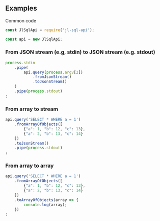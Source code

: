 ## Examples

Common code

```javascript
const JlSqlApi = require('jl-sql-api');

const api = new JlSqlApi;
```

### From JSON stream (e.g, stdin) to JSON stream (e.g. stdout)

```javascript
process.stdin
	.pipe(
		api.query(process.argv[2])
			.fromJsonStream()
			.toJsonStream()
	)
	.pipe(process.stdout)
;
```

### From array to stream

```javascript
api.query('SELECT * WHERE a = 1')
	.fromArrayOfObjects([
		{"a": 1, "b": 12, "c": 13},
		{"a": 2, "b": 13, "c": 14}
	])
	.toJsonStream()
	.pipe(process.stdout)
;
```

### From array to array

```javascript
api.query('SELECT * WHERE a = 1')
	.fromArrayOfObjects([
		{"a": 1, "b": 12, "c": 13},
		{"a": 2, "b": 13, "c": 14}
	])
	.toArrayOfObjects(array => {
		console.log(array);
	})
;
```
